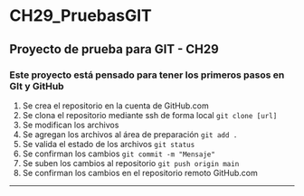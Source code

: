 # CH29_PruebasGIT
## Proyecto de prueba para GIT - CH29

### Este proyecto está pensado para tener los primeros pasos en GIt y GitHub

1. Se crea el repositorio en la cuenta de GitHub.com
2. Se clona el repositorio mediante ssh de forma local `git clone [url]`
3. Se modifican los archivos
4. Se agregan los archivos al área de preparación `git add .` 
5. Se valida el estado de los archivos `git status`
6. Se confirman los cambios `git commit -m "Mensaje"`
7. Se suben los cambios al repositorio `git push origin main`
8. Se confirman los cambios en el repositorio remoto GitHub.com

---


